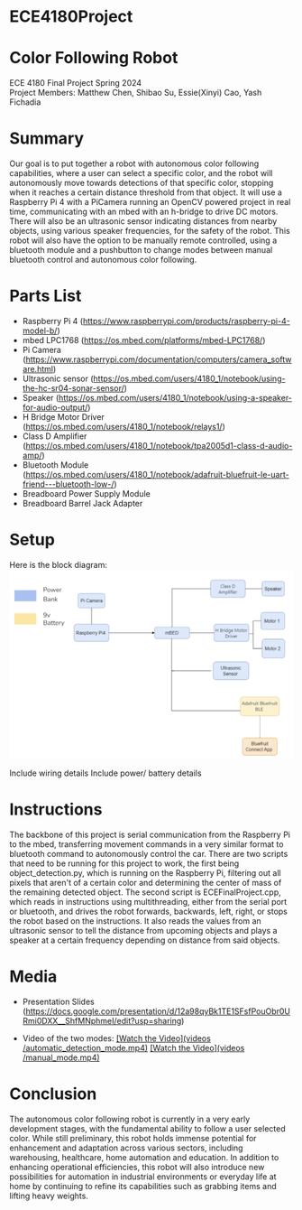 # ECE4180Project

# Color Following Robot
ECE 4180 Final Project Spring 2024 <br />
Project Members: Matthew Chen, Shibao Su, Essie(Xinyi) Cao, Yash Fichadia

# Summary
Our goal is to put together a robot with autonomous color following capabilities, where a user can select a specific color, and the robot will autonomously move towards detections of that specific color, stopping when it reaches a certain distance threshold from that object. It will use a Raspberry Pi 4 with a PiCamera running an OpenCV powered project in real time, communicating with an mbed with an h-bridge to drive DC motors. There will also be an ultrasonic sensor indicating distances from nearby objects, using various speaker frequencies, for the safety of the robot. This robot will also have the option to be manually remote controlled, using a bluetooth module and a pushbutton to change modes between manual bluetooth control and autonomous color following.

# Parts List
- Raspberry Pi 4 (https://www.raspberrypi.com/products/raspberry-pi-4-model-b/)
- mbed LPC1768 (https://os.mbed.com/platforms/mbed-LPC1768/)
- Pi Camera (https://www.raspberrypi.com/documentation/computers/camera_software.html)
- Ultrasonic sensor (https://os.mbed.com/users/4180_1/notebook/using-the-hc-sr04-sonar-sensor/)
- Speaker (https://os.mbed.com/users/4180_1/notebook/using-a-speaker-for-audio-output/)
- H Bridge Motor Driver (https://os.mbed.com/users/4180_1/notebook/relays1/)
- Class D Amplifier (https://os.mbed.com/users/4180_1/notebook/tpa2005d1-class-d-audio-amp/)
- Bluetooth Module (https://os.mbed.com/users/4180_1/notebook/adafruit-bluefruit-le-uart-friend---bluetooth-low-/)
- Breadboard Power Supply Module
- Breadboard Barrel Jack Adapter

# Setup
Here is the block diagram:
![Block Diagram](images/block_diagram.png)

Include wiring details
Include power/ battery details

# Instructions

The backbone of this project is serial communication from the Raspberry Pi to the mbed, transferring movement commands in a very similar format to bluetooth command to autonomously control the car. There are two scripts that need to be running for this project to work, the first being object_detection.py, which is running on the Raspberry Pi, filtering out all pixels that aren't of a certain color and determining the center of mass of the remaining detected object. The second script is ECEFinalProject.cpp, which reads in instructions using multithreading, either from the serial port or bluetooth, and drives the robot forwards, backwards, left, right, or stops the robot based on the instructions. It also reads the values from an ultrasonic sensor to tell the distance from upcoming objects and plays a speaker at a certain frequency depending on distance from said objects.

# Media
- Presentation Slides (https://docs.google.com/presentation/d/12a98qyBk1TE1SFsfPouObr0URmi0DXX__ShfMNphmeI/edit?usp=sharing)

- Video of the two modes: 
[[Watch the Video](videos /automatic_detection_mode.mp4)](https://youtu.be/m48Wb4iO9ZM)
[[Watch the Video](videos /manual_mode.mp4)](https://youtu.be/f1ZGfoOcz-w)


# Conclusion
The autonomous color following robot is currently in a very early development stages, with the fundamental ability to follow a user selected color. While still preliminary, this robot holds immense potential for enhancement and adaptation across various sectors, including warehousing, healthcare, home automation and education. In addition to enhancing operational efficiencies, this robot will also introduce new possibilities for automation in industrial environments or everyday life at home by continuing to refine its capabilities such as grabbing items and lifting heavy weights.
